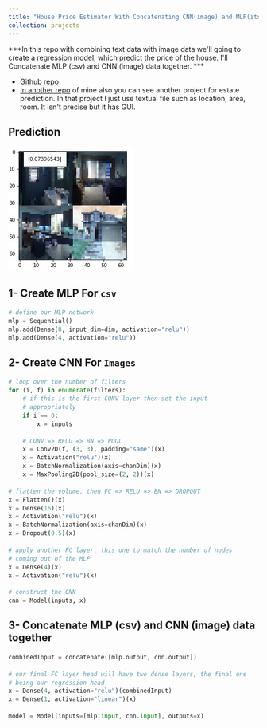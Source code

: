 ```yaml
---
title: "House Price Estimator With Concatenating CNN(image) and MLP(its textual info: room, bath, etc...)"
collection: projects
---
```

***In this repo with combining text data with image data we'll going to create a regression model, which predict the price of the house. I'll Concatenate MLP (csv) and CNN (image) data together. ***

* [Github repo](https://github.com/CenaAshoori/ML-House-Price-Estimator-Concat-Image-csv)
* [In another repo](https://github.com/CenaAshoori/Estate-Price-Predictor) of mine also you can see another project for estate prediction. In that project I just use textual file such as location, area, room. It isn't precise but it has GUI.

## Prediction
![](https://github.com/CenaAshoori/ML-House-Price-Estimator-Concat-Image-csv/raw/main/prediction-ex/pic.jpg)
## 1- Create MLP For `csv`
```python
# define our MLP network
mlp = Sequential()
mlp.add(Dense(8, input_dim=dim, activation="relu"))
mlp.add(Dense(4, activation="relu"))
```
## 2- Create CNN For `Images`
```python
# loop over the number of filters
for (i, f) in enumerate(filters):
    # if this is the first CONV layer then set the input
    # appropriately
    if i == 0:
        x = inputs

    # CONV => RELU => BN => POOL
    x = Conv2D(f, (3, 3), padding="same")(x)
    x = Activation("relu")(x)
    x = BatchNormalization(axis=chanDim)(x)
    x = MaxPooling2D(pool_size=(2, 2))(x)
    
# flatten the volume, then FC => RELU => BN => DROPOUT
x = Flatten()(x)
x = Dense(16)(x)
x = Activation("relu")(x)
x = BatchNormalization(axis=chanDim)(x)
x = Dropout(0.5)(x)

# apply another FC layer, this one to match the number of nodes
# coming out of the MLP
x = Dense(4)(x)
x = Activation("relu")(x)

# construct the CNN
cnn = Model(inputs, x)

```

## 3- Concatenate MLP (csv) and CNN (image) data together

```python
combinedInput = concatenate([mlp.output, cnn.output])

# our final FC layer head will have two dense layers, the final one
# being our regression head
x = Dense(4, activation="relu")(combinedInput)
x = Dense(1, activation="linear")(x)

model = Model(inputs=[mlp.input, cnn.input], outputs=x)
```